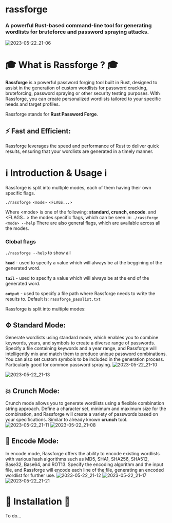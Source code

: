 # rassforge #
### A powerful Rust-based command-line tool for generating wordlists for bruteforce and password spraying attacks. ###
![2023-05-22_21-06](https://github.com/vulfilip/rassforge/assets/131812836/52481959-dbfa-4718-ac3b-1a093db9fb33)

# 🎓 What is **Rassforge** ? 🎓 #
**Rassforge** is a powerful password forging tool built in Rust, designed to assist in the generation of custom wordlists for password cracking, bruteforcing, password spraying or other security testing purposes. With Rassforge, you can create personalized wordlists tailored to your specific needs and target profiles.

Rassforge stands for **Rust Password Forge**.
## ⚡️ Fast and Efficient: ##
Rassforge leverages the speed and performance of Rust to deliver quick results, ensuring that your wordlists are generated in a timely manner.

# ℹ️  Introduction & Usage ℹ️  #
Rassforge is split into multiple modes, each of them having their own specific flags.
```
./rassforge <mode> <FLAGS...>
```
Where \<mode\> is one of the following: **standard, crunch, encode**.
and <FLAGS...> the modes specific flags, which can be seen in:
`./rassforge <mode> --help`
There are also general flags, which are available across all the modes.
### Global flags ###
`./rassforge --help` to show all

**`head`** - used to specify a value which will always be at the beggining of the generated word. 

**`tail`** - used to specify a value which will always be at the end of the generated word. 

**`output`** - used to specify a file path where Rassforge needs to write the results to. Default is: `rassforge_passlist.txt`


Rassforge is split into multiple modes:
## ⚙️ Standard Mode: ##
Generate wordlists using standard mode, which enables you to combine keywords, years, and symbols to create a diverse range of passwords. Specify a file containing keywords and a year range, and Rassforge will intelligently mix and match them to produce unique password combinations. You can also set custom symbols to be included in the generation process. Particularly good for common password spraying.
![2023-05-22_21-10](https://github.com/vulfilip/rassforge/assets/131812836/ab7250d1-6e34-4f4a-a16e-0e2f94c2d1df)

![2023-05-22_21-13](https://github.com/vulfilip/rassforge/assets/131812836/d35f139d-473d-4dd0-87fa-1ce8ab715583)

## 💥 Crunch Mode: ##
Crunch mode allows you to generate wordlists using a flexible combination string approach. Define a character set, minimum and maximum size for the combination, and Rassforge will create a variety of passwords based on your specifications. Similar to already known **crunch** tool.
![2023-05-22_21-11](https://github.com/vulfilip/rassforge/assets/131812836/ebf67506-7f20-4289-a5c4-fc5a6f4b7692)
![2023-05-22_21-08](https://github.com/vulfilip/rassforge/assets/131812836/3e60f036-225d-46c5-aa5a-823984ac71e5)

## 🔐 Encode Mode: ##
In encode mode, Rassforge offers the ability to encode existing wordlists with various hash algorithms such as MD5, SHA1, SHA256, SHA512, Base32, Base64, and ROT13. Specify the encoding algorithm and the input file, and Rassforge will encode each line of the file, generating an encoded wordlist for further use.
![2023-05-22_21-12](https://github.com/vulfilip/rassforge/assets/131812836/d427cda4-cf37-4db1-b81f-dedc8eff0b2c)
![2023-05-22_21-17](https://github.com/vulfilip/rassforge/assets/131812836/ee8ec012-f053-4706-ba35-86def60a31b2)
![2023-05-22_21-21](https://github.com/vulfilip/rassforge/assets/131812836/2d234ee5-08bd-40bd-a776-893db21e5c6d)

# 🔨 Installation 🔨 #
To do...


